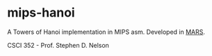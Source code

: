 # mips-hanoi
A Towers of Hanoi implementation in MIPS asm. Developed in [MARS](https://courses.missouristate.edu/KenVollmar/MARS/download.htm).

CSCI 352 - Prof. Stephen D. Nelson 
